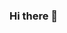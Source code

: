 ### Hi there 👋

<!--
**mahsavali/mahsavali** is a ✨ _special_ ✨ repository because its `README.md` (this file) appears on your GitHub profile.
[![Linkedin](https://img.shields.io/badge/-LinkedIn-blue?style=flat&logo=Linkedin&logoColor=white)](https://www.linkedin.com/in/{ [value](https://ir.linkedin.com/in/mahsa-vali-8351ba172) }/)
[![Gmail](https://img.shields.io/badge/-Gmail-c14438?style=flat&logo=Gmail&logoColor=white)](mailto:{ value })
Here are some ideas to get you started:

- 🔭 I’m currently working on ...
- 🌱 I’m currently learning ...
- 👯 I’m looking to collaborate on ...
- 🤔 I’m looking for help with ...
- 💬 Ask me about ...
- 📫 How to reach me: ...
- 😄 Pronouns: ...
- ⚡ Fun fact: ...
-->
